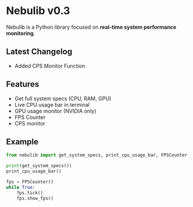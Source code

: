 # Nebulib v0.3

Nebulib is a Python library focused on **real-time system performance monitoring**.

## Latest Changelog
- Added CPS Monitor Function

## Features

- Get full system specs (CPU, RAM, GPU)
- Live CPU usage bar in terminal
- GPU usage monitor (NVIDIA only)
- FPS Counter
- CPS monitor

## Example

```python
from nebulib import get_system_specs, print_cpu_usage_bar, FPSCounter

print(get_system_specs())
print_cpu_usage_bar()

fps = FPSCounter()
while True:
    fps.tick()
    fps.show_fps()
```
